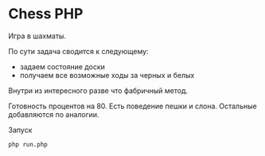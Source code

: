 # Chess PHP

Игра в шахматы.

По сути задача сводится к следующему:
- задаем состояние доски
- получаем все возможные ходы за черных и белых

Внутри из интересного разве что фабричный метод.

Готовность процентов на 80. Есть поведение пешки и слона. Остальные добавляются по аналогии.

Запуск

```
php run.php
```